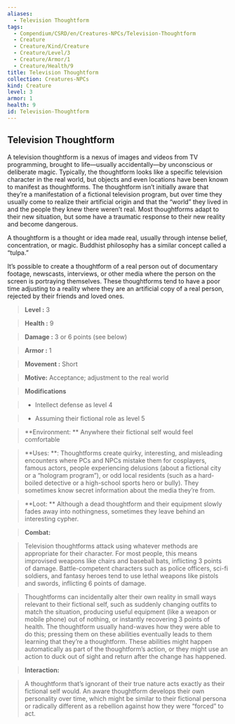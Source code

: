 ```yaml
---
aliases:
  - Television Thoughtform
tags:
  - Compendium/CSRD/en/Creatures-NPCs/Television-Thoughtform
  - Creature
  - Creature/Kind/Creature
  - Creature/Level/3
  - Creature/Armor/1
  - Creature/Health/9
title: Television Thoughtform
collection: Creatures-NPCs
kind: Creature
level: 3
armor: 1
health: 9
id: Television-Thoughtform
---
```

## Television Thoughtform  
A television thoughtform is a nexus of images and videos from TV programming, brought to life—usually accidentally—by unconscious or deliberate magic. Typically, the thoughtform looks like a specific television character in the real world, but objects and even locations have been known to manifest as thoughtforms. The thoughtform isn’t initially aware that they’re a manifestation of a fictional television program, but over time they usually come to realize their artificial origin and that the “world” they lived in and the people they knew there weren’t real. Most thoughtforms adapt to their new situation, but some have a traumatic response to their new reality and become dangerous.  
  
A thoughtform is a thought or idea made real, usually through intense belief, concentration, or magic. Buddhist philosophy has a similar concept called a “tulpa.”  
  
It’s possible to create a thoughtform of a real person out of documentary footage, newscasts, interviews, or other media where the person on the screen is portraying themselves. These thoughtforms tend to have a poor time adjusting to a reality where they are an artificial copy of a real person, rejected by their friends and loved ones.  
  
   
> **Level :** 3    
> **Health :** 9   
> **Damage :** 3 or 6 points (see below)   
> **Armor :** 1   
> **Movement :** Short  
> **Motive:**  Acceptance; adjustment to the real world    
  
> **Modifications**    
>- Intellect defense as level 4  
>- Assuming their fictional role as level 5   
  
    
> **Environment: ** Anywhere their fictional self would feel comfortable   
   
> **Uses: **: Thoughtforms create quirky, interesting, and misleading encounters where PCs and NPCs mistake them for cosplayers, famous actors, people experiencing delusions (about a fictional city or a “hologram program”), or odd local residents (such as a hard-boiled detective or a high-school sports hero or bully). They sometimes know secret information about the media they’re from.   
  
> **Loot: ** Although a dead thoughtform and their equipment slowly fades away into nothingness, sometimes they leave behind an interesting cypher.  
  
> **Combat:**   
>Television thoughtforms attack using whatever methods are appropriate for their character. For most people, this means improvised weapons like chairs and baseball bats, inflicting 3 points of damage. Battle-competent characters such as police officers, sci-fi soldiers, and fantasy heroes tend to use lethal weapons like pistols and swords, inflicting 6 points of damage.   
>  
>Thoughtforms can incidentally alter their own reality in small ways relevant to their fictional self, such as suddenly changing outfits to match the situation, producing useful equipment (like a weapon or mobile phone) out of nothing, or instantly recovering 3 points of health. The thoughtform usually hand-waves how they were able to do this; pressing them on these abilities eventually leads to them learning that they’re a thoughtform. These abilities might happen automatically as part of the thoughtform’s action, or they might use an action to duck out of sight and return after the change has happened.   
  
> **Interaction:**   
>  A thoughtform that’s ignorant of their true nature acts exactly as their fictional self would. An aware thoughtform develops their own personality over time, which might be similar to their fictional persona or radically different as a rebellion against how they were “forced” to act.   
  
  
  
